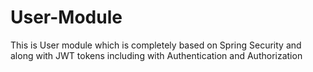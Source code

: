 # User-Module
This is User module which is completely based on Spring Security and along with JWT tokens including with Authentication and Authorization
